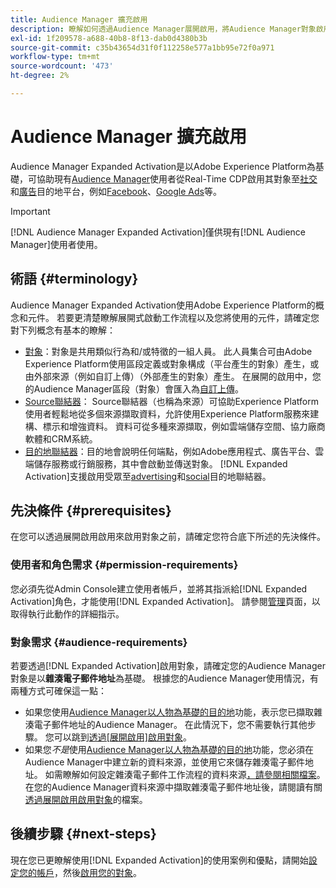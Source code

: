```yaml
---
title: Audience Manager 擴充啟用
description: 瞭解如何透過Audience Manager展開啟用，將Audience Manager對象啟用至社交和廣告目的地。
exl-id: 1f209578-a688-40b8-8f13-dab0d4380b3b
source-git-commit: c35b43654d31f0f112258e577a1bb95e72f0a971
workflow-type: tm+mt
source-wordcount: '473'
ht-degree: 2%

---
```


# Audience Manager 擴充啟用

Audience Manager Expanded Activation是以Adobe Experience Platform為基礎，可協助現有[Audience Manager](https://experienceleague.adobe.com/en/docs/audience-manager/user-guide/aam-home)使用者從Real-Time CDP啟用其對象至[社交](../destinations/catalog/social/overview.md)和[廣告](../destinations/catalog/advertising/overview.md)目的地平台，例如[Facebook](../destinations/catalog/social/facebook.md)、[Google Ads](../destinations/catalog/advertising/google-ads-destination.md)等。

>[!IMPORTANT]
>
>[!DNL Audience Manager Expanded Activation]僅供現有[!DNL Audience Manager]使用者使用。

## 術語 {#terminology}

Audience Manager Expanded Activation使用Adobe Experience Platform的概念和元件。 若要更清楚瞭解展開式啟動工作流程以及您將使用的元件，請確定您對下列概念有基本的瞭解：

* [對象](../segmentation/ui/overview.md)：對象是共用類似行為和/或特徵的一組人員。 此人員集合可由Adobe Experience Platform使用區段定義或對象構成（平台產生的對象）產生，或由外部來源（例如自訂上傳）（外部產生的對象）產生。 在展開的啟用中，您的Audience Manager區段（對象）會匯入為[自訂上傳](../segmentation/ui/audience-portal.md#import-audience)。
* [Source聯結器](../sources/home.md)： Source聯結器（也稱為來源）可協助Experience Platform使用者輕鬆地從多個來源擷取資料，允許使用Experience Platform服務來建構、標示和增強資料。 資料可從多種來源擷取，例如雲端儲存空間、協力廠商軟體和CRM系統。
* [目的地聯結器](../destinations/home.md)：目的地會說明任何端點，例如Adobe應用程式、廣告平台、雲端儲存服務或行銷服務，其中會啟動並傳送對象。 [!DNL Expanded Activation]支援啟用受眾至[advertising](../destinations/catalog/advertising/overview.md)和[social](../destinations/catalog/social/overview.md)目的地聯結器。

## 先決條件 {#prerequisites}

在您可以透過展開啟用啟用來啟用對象之前，請確定您符合底下所述的先決條件。

### 使用者和角色需求 {#permission-requirements}

您必須先從Admin Console建立使用者帳戶，並將其指派給[!DNL Expanded Activation]角色，才能使用[!DNL Expanded Activation]。 請參閱[管理](administration.md)頁面，以取得執行此動作的詳細指示。

### 對象需求 {#audience-requirements}

若要透過[!DNL Expanded Activation]啟用對象，請確定您的Audience Manager對象是以&#x200B;**雜湊電子郵件地址**&#x200B;為基礎。 根據您的Audience Manager使用情況，有兩種方式可確保這一點：

* 如果您使用[Audience Manager以人物為基礎的目的地](https://experienceleague.adobe.com/en/docs/audience-manager/user-guide/features/destinations/people-based/people-based-destinations-overview)功能，表示您已擷取雜湊電子郵件地址的Audience Manager。 在此情況下，您不需要執行其他步驟。 您可以跳到[透過[展開啟用]啟用對象](activate-audiences.md)。
* 如果您&#x200B;_不是_&#x200B;使用[Audience Manager以人物為基礎的目的地](https://experienceleague.adobe.com/en/docs/audience-manager/user-guide/features/destinations/people-based/people-based-destinations-overview)功能，您必須在Audience Manager中建立新的資料來源，並使用它來儲存雜湊電子郵件地址。 如需瞭解如何設定雜湊電子郵件工作流程的資料來源[，請參閱相關檔案](https://experienceleague.adobe.com/en/docs/audience-manager/user-guide/features/data-sources/create-data-source-hashed-emails)。 在您的Audience Manager資料來源中擷取雜湊電子郵件地址後，請閱讀有關[透過展開啟用啟用對象](activate-audiences.md)的檔案。

## 後續步驟 {#next-steps}

現在您已更瞭解使用[!DNL Expanded Activation]的使用案例和優點，請開始[設定您的帳戶](administration.md)，然後[啟用您的對象](activate-audiences.md)。

